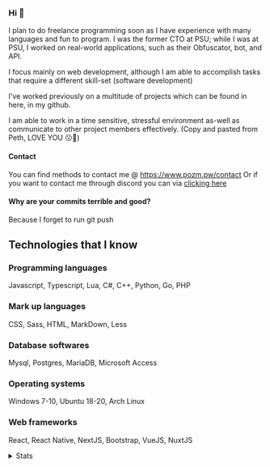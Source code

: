 ### Hi 👋

I plan to do freelance programming soon as I have experience with many languages and fun to program. I was the former CTO at PSU; while I was at PSU, I worked on real-world applications, such as their Obfuscator, bot, and API.

I focus mainly on web development, although I am able to accomplish tasks that require a different skill-set (software development)

I've worked previously on a multitude of projects which can be found in here, in my github.

I am able to work in a time sensitive, stressful environment as-well as communicate to other project members effectively.
(Copy and pasted from Peth, LOVE YOU 😗💋)


#### Contact
You can find methods to contact me @ https://www.pozm.pw/contact
Or if you want to contact me through discord you can via [clicking here](https://discordapp.com/users/288062966803333120/)

#### Why are your commits terrible and good?
Because I forget to run git push

## Technologies that I know
### Programming languages
Javascript, Typescript, Lua, C#, C++, Python, Go, PHP
### Mark up languages 
CSS, Sass, HTML, MarkDown, Less
### Database softwares
Mysql, Postgres, MariaDB, Microsoft Access
### Operating systems
Windows 7-10, Ubuntu 18-20, Arch Linux
### Web frameworks
React, React Native, NextJS, Bootstrap, VueJS, NuxtJS


<details>
   <summary>Stats</summary>

  [![Stats](https://github-readme-stats.vercel.app/api?username=pozm&show_icons=true&count_private=true&theme=radical)]()
  
  [![Top Langs](https://github-readme-stats.vercel.app/api/top-langs/?username=pozm&hide=css&layout=compact&theme=radical)]()
  <sup><sub>I think I accidentally uploaded node modules...</sub></sup>
</details>
